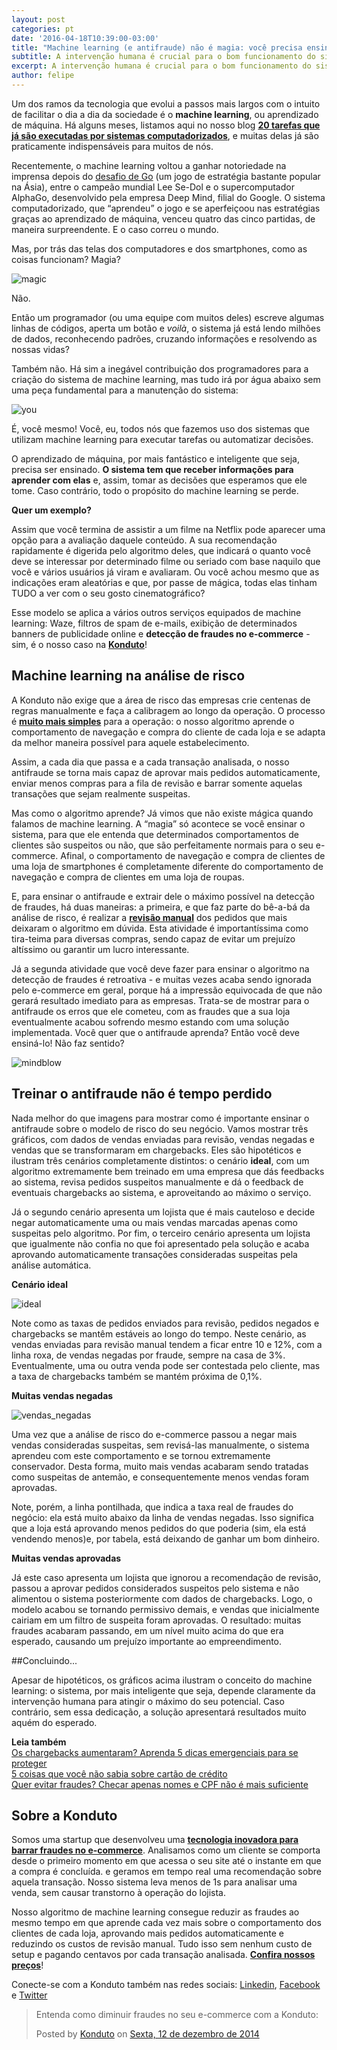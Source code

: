 ```yaml
---
layout: post
categories: pt
date: '2016-04-18T10:39:00-03:00'
title: "Machine learning (e antifraude) não é magia: você precisa ensinar o sistema"
subtitle: A intervenção humana é crucial para o bom funcionamento do sistema
excerpt: A intervenção humana é crucial para o bom funcionamento do sistema
author: felipe
---
```

Um dos ramos da tecnologia que evolui a passos mais largos com o intuito de facilitar o dia a dia da sociedade é o **machine learning**, ou aprendizado de máquina. Há alguns meses, listamos aqui no nosso blog **[20 tarefas que já são executadas por sistemas computadorizados](https://blog.konduto.com/pt/2015/12/20-tarefas-incriveis-que-machine-learning-pode-fazer/?utm_source=konduto&utm_medium=blog&utm_campaign=conteudo-mlmagic)**, e muitas delas já são praticamente indispensáveis para muitos de nós.

Recentemente, o machine learning voltou a ganhar notoriedade na imprensa depois do [desafio de Go](http://www1.folha.uol.com.br/tec/2016/03/1749289-supercomputador-do-google-vence-torneio-de-go-contra-campeao-mundial.shtml) (um jogo de estratégia bastante popular na Ásia), entre o campeão mundial Lee Se-Dol e o supercomputador AlphaGo, desenvolvido pela empresa Deep Mind, filial do Google. O sistema computadorizado, que “aprendeu” o jogo e se aperfeiçoou nas estratégias graças ao aprendizado de máquina, venceu quatro das cinco partidas, de maneira surpreendente. E o caso correu o mundo. 

Mas, por trás das telas dos computadores e dos smartphones, como as coisas funcionam? Magia?

![magic](/images/160417-magic.gif)

Não. 

Então um programador (ou uma equipe com muitos deles) escreve algumas linhas de códigos, aperta um botão e *voilà*, o sistema já está lendo milhões de dados, reconhecendo padrões, cruzando informações e resolvendo as nossas vidas? 

Também não. Há sim a inegável contribuição dos programadores para a criação do sistema de machine learning, mas tudo irá por água abaixo sem uma peça fundamental para a manutenção do sistema: 

![you](/images/160417-you.gif)

É, você mesmo! Você, eu, todos nós que fazemos uso dos sistemas que utilizam machine learning para executar tarefas ou automatizar decisões. 

O aprendizado de máquina, por mais fantástico e inteligente que seja, precisa ser ensinado. **O sistema tem que receber informações para aprender com elas** e, assim, tomar as decisões que esperamos que ele tome. Caso contrário, todo o propósito do machine learning se perde. 

**Quer um exemplo?** 

Assim que você termina de assistir a um filme na Netflix pode aparecer uma opção para a avaliação daquele conteúdo. A sua recomendação rapidamente é digerida pelo algoritmo deles, que indicará o quanto você deve se interessar por determinado filme ou seriado com base naquilo que você e vários usuários já viram e avaliaram. Ou você achou mesmo que as indicações eram aleatórias e que, por passe de mágica, todas elas tinham TUDO a ver com o seu gosto cinematográfico?

Esse modelo se aplica a vários outros serviços equipados de machine learning: Waze, filtros de spam de e-mails, exibição de determinados banners de publicidade online e **detecção de fraudes no e-commerce** - sim, é o nosso caso na **[Konduto](https://www.konduto.com/?utm_source=konduto&utm_medium=blog&utm_campaign=conteudo-mlmagic)**!

## Machine learning na análise de risco

A Konduto não exige que a área de risco das empresas crie centenas de regras manualmente e faça a calibragem ao longo da operação. O processo é **[muito mais simples](https://www.konduto.com/pt/how-it-works/?utm_source=konduto&utm_medium=blog&utm_campaign=conteudo-mlmagic)** para a operação: o nosso algoritmo aprende o comportamento de navegação e compra do cliente de cada loja e se adapta da melhor maneira possível para aquele estabelecimento. 

Assim, a cada dia que passa e a cada transação analisada, o nosso antifraude se torna mais capaz de aprovar mais pedidos automaticamente, enviar menos compras para a fila de revisão e barrar somente aquelas transações que sejam realmente suspeitas. 

Mas como o algoritmo aprende? Já vimos que não existe mágica quando falamos de machine learning. A “magia” só acontece se você ensinar o sistema, para que ele entenda que determinados comportamentos de clientes são suspeitos ou não, que são perfeitamente normais para o seu e-commerce. Afinal, o comportamento de navegação e compra de clientes de uma loja de smartphones é completamente diferente do comportamento de navegação e compra de clientes em uma loja de roupas. 

E, para ensinar o antifraude e extrair dele o máximo possível na detecção de fraudes, há duas maneiras: a primeira, e que faz parte do bê-a-bá da análise de risco, é realizar a **[revisão manual](http://blog.konduto.com/pt/2016/02/precisamos-falar-sobre-revisao-manual/?utm_source=konduto&utm_medium=blog&utm_campaign=conteudo-mlmagic)** dos pedidos que mais deixaram o algoritmo em dúvida. Esta atividade é importantíssima como tira-teima para diversas compras, sendo capaz de evitar um prejuízo altíssimo ou garantir um lucro interessante. 

Já a segunda atividade que você deve fazer para ensinar o algoritmo na detecção de fraudes é retroativa - e muitas vezes acaba sendo ignorada pelo e-commerce em geral, porque há a impressão equivocada de que não gerará resultado imediato para as empresas. Trata-se de mostrar para o antifraude os erros que ele cometeu, com as fraudes que a sua loja eventualmente acabou sofrendo mesmo estando com uma solução implementada. Você quer que o antifraude aprenda? Então você deve ensiná-lo! Não faz sentido?

![mindblow](/images/160417-mindblow.gif)

## Treinar o antifraude não é tempo perdido

Nada melhor do que imagens para mostrar como é importante ensinar o antifraude sobre o modelo de risco do seu negócio. Vamos mostrar três gráficos, com dados de vendas enviadas para revisão, vendas negadas e vendas que se transformaram em chargebacks. Eles são hipotéticos e ilustram três cenários completamente distintos: o cenário **ideal**, com um algoritmo extremamente bem treinado em uma empresa que dás feedbacks ao sistema, revisa pedidos suspeitos manualmente e dá o feedback de eventuais chargebacks ao sistema, e aproveitando ao máximo o serviço. 

Já o segundo cenário apresenta um lojista que é mais cauteloso e decide negar automaticamente uma ou mais vendas marcadas apenas como suspeitas pelo algoritmo. Por fim, o terceiro cenário apresenta um lojista que igualmente não confia no que foi apresentado pela solução e acaba aprovando automaticamente transações consideradas suspeitas pela análise automática.  

**Cenário ideal** 

![ideal](/images/160417-ideal.png)

Note como as taxas de pedidos enviados para revisão, pedidos negados e chargebacks se mantêm estáveis ao longo do tempo. Neste cenário, as vendas enviadas para revisão manual tendem a ficar entre 10 e 12%, com a linha roxa, de vendas negadas por fraude, sempre na casa de 3%. Eventualmente, uma ou outra venda pode ser contestada pelo cliente, mas a taxa de chargebacks também se mantém próxima de 0,1%. 

**Muitas vendas negadas** 

![vendas_negadas](/images/160417-vendas_negadas.png)

Uma vez que a análise de risco do e-commerce passou a negar mais vendas consideradas suspeitas, sem revisá-las manualmente, o sistema aprendeu com este comportamento e se tornou extremamente conservador. Desta forma, muito mais vendas acabaram sendo tratadas como suspeitas de antemão, e consequentemente menos vendas foram aprovadas. 

Note, porém, a linha pontilhada, que indica a taxa real de fraudes do negócio: ela está muito abaixo da linha de vendas negadas. Isso significa que a loja está aprovando menos pedidos do que poderia (sim, ela está vendendo menos)e, por tabela, está deixando de ganhar um bom dinheiro. 

**Muitas vendas aprovadas**

Já este caso apresenta um lojista que ignorou a recomendação de revisão, passou a aprovar pedidos considerados suspeitos pelo sistema e não alimentou o sistema posteriormente com dados de chargebacks. Logo, o modelo acabou se tornando permissivo demais, e vendas que inicialmente cairiam em um filtro de suspeita foram aprovadas. O resultado: muitas fraudes acabaram passando, em um nível muito acima do que era esperado, causando um prejuízo importante ao empreendimento. 

##Concluindo... 

Apesar de hipotéticos, os gráficos acima ilustram o conceito do machine learning: o sistema, por mais inteligente que seja, depende claramente da intervenção humana para atingir o máximo do seu potencial. Caso contrário, sem essa dedicação, a solução apresentará resultados muito aquém do esperado. 

**Leia também**  
[Os chargebacks aumentaram? Aprenda 5 dicas emergenciais para se proteger](http://blog.konduto.com/pt/2016/01/dicas-emergenciais-evitar-fraudes?utm_source=konduto&utm_medium=blog&utm_campaign=conteudo)  
[5 coisas que você não sabia sobre cartão de crédito](http://blog.konduto.com/pt/2014/09/5-coisas-que-voce-nao-sabia-sobre-cartao-de-credito/?utm_source=konduto&utm_medium=blog&utm_campaign=conteudo)  
[Quer evitar fraudes? Checar apenas nomes e CPF não é mais suficiente](http://blog.konduto.com/pt/2014/10/porque-checar-apenas-nome-e-cpf-ja-nao-e-suficiente-na-analise-manual/?utm_source=konduto&utm_medium=blog&utm_campaign=conteudo)  

## Sobre a Konduto  

Somos uma startup que desenvolveu uma **[tecnologia inovadora para barrar fraudes no e-commerce](http://konduto.com/?utm_source=konduto&utm_medium=blog&utm_campaign=conteudo-kohlskos)**. Analisamos como um cliente se comporta desde o primeiro momento em que acessa o seu site até o instante em que a compra é concluída. e geramos em tempo real uma recomendação sobre aquela transação. Nosso sistema leva menos de 1s para analisar uma venda, sem causar transtorno à operação do lojista.

Nosso algoritmo de machine learning consegue reduzir as fraudes ao mesmo tempo em que aprende cada vez mais sobre o comportamento dos clientes de cada loja, aprovando mais pedidos automaticamente e reduzindo os custos de revisão manual. Tudo isso sem nenhum custo de setup e pagando centavos por cada transação analisada. **[Confira nossos preços](http://konduto.com/pt/pricing/?utm_source=konduto&utm_medium=blog&utm_campaign=conteudo-kohlskos)**! 

Conecte-se com a Konduto também nas redes sociais: [Linkedin](https://www.linkedin.com/company/konduto), [Facebook](https://www.facebook.com/konduto) e [Twitter](https://twitter.com/KondutoBR)  

<div id="fb-root"></div><script>(function(d, s, id) {  var js, fjs = d.getElementsByTagName(s)[0];  if (d.getElementById(id)) return;  js = d.createElement(s); js.id = id;  js.src = "//connect.facebook.net/pt_BR/sdk.js#xfbml=1&version=v2.3";  fjs.parentNode.insertBefore(js, fjs);}(document, 'script', 'facebook-jssdk'));</script><div class="fb-post" data-href="https://www.facebook.com/konduto/videos/613187352119217/" data-width="650"><div class="fb-xfbml-parse-ignore"><blockquote cite="https://www.facebook.com/konduto/videos/613187352119217/"><p>Entenda como diminuir fraudes no seu e-commerce com a Konduto:</p>Posted by <a href="https://www.facebook.com/konduto/">Konduto</a> on&nbsp;<a href="https://www.facebook.com/konduto/videos/613187352119217/">Sexta, 12 de dezembro de 2014</a></blockquote></div></div
